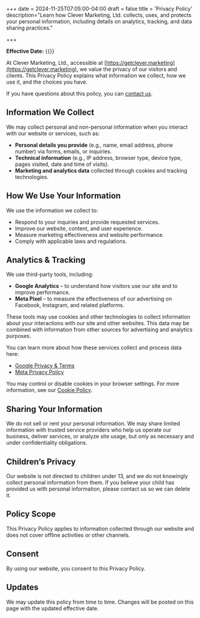+++
date = 2024-11-25T07:05:00-04:00
draft = false
title = 'Privacy Policy'
description="Learn how Clever Marketing, Ltd. collects, uses, and protects your personal information, including details on analytics, tracking, and data sharing practices."

+++

**Effective Date:** {{<date>}}

At Clever Marketing, Ltd., accessible at [https://getclever.marketing](https://getclever.marketing), we value the privacy of our visitors and clients. This Privacy Policy explains what information we collect, how we use it, and the choices you have.

If you have questions about this policy, you can [contact us](/contact-us).

## Information We Collect

We may collect personal and non-personal information when you interact with our website or services, such as:

- **Personal details you provide** (e.g., name, email address, phone number) via forms, emails, or inquiries.
- **Technical information** (e.g., IP address, browser type, device type, pages visited, date and time of visits).
- **Marketing and analytics data** collected through cookies and tracking technologies.

## How We Use Your Information

We use the information we collect to:

- Respond to your inquiries and provide requested services.
- Improve our website, content, and user experience.
- Measure marketing effectiveness and website performance.
- Comply with applicable laws and regulations.

## Analytics & Tracking

We use third-party tools, including:

- **Google Analytics** – to understand how visitors use our site and to improve performance.
- **Meta Pixel** – to measure the effectiveness of our advertising on Facebook, Instagram, and related platforms.

These tools may use cookies and other technologies to collect information about your interactions with our site and other websites. This data may be combined with information from other sources for advertising and analytics purposes.

You can learn more about how these services collect and process data here:  
- [Google Privacy & Terms](https://policies.google.com/technologies/partner-sites)  
- [Meta Privacy Policy](https://www.facebook.com/privacy/policy/)

You may control or disable cookies in your browser settings. For more information, see our [Cookie Policy](/cookie-policy).

## Sharing Your Information

We do not sell or rent your personal information. We may share limited information with trusted service providers who help us operate our business, deliver services, or analyze site usage, but only as necessary and under confidentiality obligations.

## Children’s Privacy

Our website is not directed to children under 13, and we do not knowingly collect personal information from them. If you believe your child has provided us with personal information, please contact us so we can delete it.

## Policy Scope

This Privacy Policy applies to information collected through our website and does not cover offline activities or other channels.

## Consent

By using our website, you consent to this Privacy Policy.

## Updates

We may update this policy from time to time. Changes will be posted on this page with the updated effective date.

